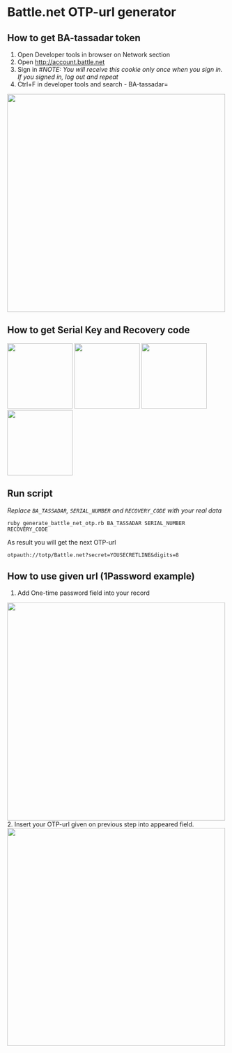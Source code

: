# Battle.net OTP-url generator

## How to get BA-tassadar token
1. Open Developer tools in browser on Network section
2. Open http://account.battle.net
3. Sign in #*NOTE: You will receive this cookie only once when you sign in. If you signed in, log out and repeat*
4. Ctrl+F in developer tools and search - BA-tassadar=
<img src="https://github.com/user-attachments/assets/8068f153-d024-4a28-9be7-ec8dc028b702" width="500px">

## How to get Serial Key and Recovery code
<img src="https://github.com/user-attachments/assets/273a7991-a664-4b51-9bfa-837551c3a875" width="150px">
<img src="https://github.com/user-attachments/assets/bdfaed61-d6df-4c39-be94-825c47239400" width="150px">
<img src="https://github.com/user-attachments/assets/f9714dfd-c0c9-4209-a5dd-40ef2d56d7fc" width="150px">
<img src="https://github.com/user-attachments/assets/5fc8d45f-bab2-4191-ad18-f2cec09cd828" width="150px">

## Run script 
_Replace `BA_TASSADAR`, `SERIAL_NUMBER` and `RECOVERY_CODE` with your real data_

```shell
ruby generate_battle_net_otp.rb BA_TASSADAR SERIAL_NUMBER RECOVERY_CODE
```
As result you will get the next OTP-url
```
otpauth://totp/Battle.net?secret=YOUSECRETLINE&digits=8
```

## How to use given url (1Password example)
1. Add One-time password field into your record
<img src="https://github.com/user-attachments/assets/4a194dc2-2201-4c87-bc90-c798c68583af" width="500px">
2. Insert your OTP-url given on previous step into appeared field.
<img src="https://github.com/user-attachments/assets/b3e8c05d-0679-4c3c-86dd-d3342ff2d6e9" width="500px">
